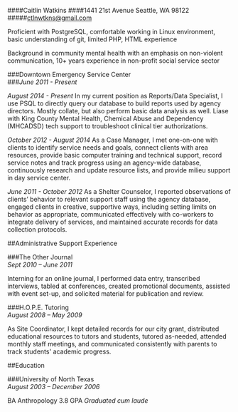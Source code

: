 ####Caitlin Watkins
####1441 21st Avenue Seattle, WA 98122
#####ctlnwtkns@gmail.com 


Proficient with PostgreSQL, comfortable working in Linux environment, basic understanding of git, limited PHP, HTML experience 

Background in community mental health with an emphasis on non-violent communication, 10+ years experience in non-profit social service sector

###Downtown Emergency Service Center	
###*June 2011 - Present*

*August 2014 - Present*
In my current position as Reports/Data Specialist, I use PSQL to directly query our database to build reports used by agency directors. Mostly collate, but also perform basic data analysis as well. Liase with King County Mental Health, Chemical Abuse and Dependency (MHCADSD) tech support to troubleshoot clinical tier authorizations. 

*October 2012 - August 2014*
As a Case Manager, I met one-on-one with clients to identify service needs and goals, connect clients with area resources, provide basic computer training and technical support, record service notes and track progress using an agency-wide database, continuously research and update resource lists, and provide milieu support in day service center.

*June 2011 - October 2012*
As a Shelter Counselor, I reported observations of clients’ behavior to relevant support staff using the agency database, engaged clients in creative, supportive ways, including setting limits on behavior as appropriate, communicated effectively with co-workers to integrate delivery of services, and maintained accurate records for data collection protocols. 

##Administrative Support Experience

###The Other Journal	
*Sept 2010 – June 2011*

Interning for an online journal, I performed data entry, transcribed interviews, tabled at conferences, created promotional documents, assisted with event set-up, and solicited material for publication and review.

###H.O.P.E. Tutoring 	
*August 2008 – May 2009*

As Site Coordinator, I kept detailed records for our city grant, distributed educational resources to tutors and students, tutored as-needed, attended monthly staff meetings, and communicated consistently with parents to track students' academic progress. 

##Education

###University of North Texas	
*August 2003 – December 2006*

BA Anthropology 
3.8 GPA *Graduated cum laude*  


